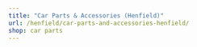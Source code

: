 ```yaml
---
title: "Car Parts & Accessories (Henfield)"
url: /henfield/car-parts-and-accessories-henfield/
shop: car parts
---
```

